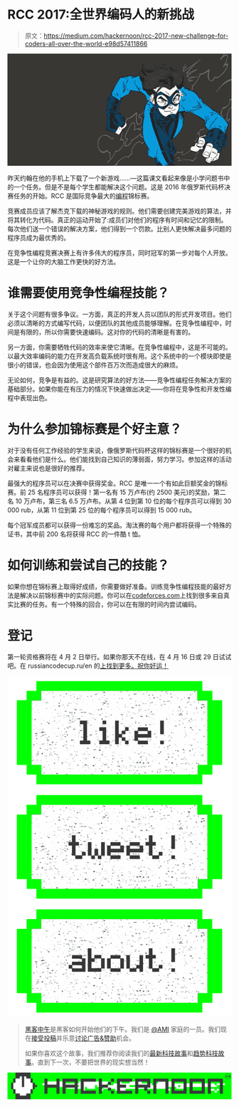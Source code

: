 # RCC 2017:全世界编码人的新挑战

> 原文：<https://medium.com/hackernoon/rcc-2017-new-challenge-for-coders-all-over-the-world-e98d57411866>

![](img/f8846ae3c608f617b5f50bdf2e9f2e9f.png)

昨天约翰在他的手机上下载了一个新游戏……—这篇课文看起来像是小学问题书中的一个任务。但是不是每个学生都能解决这个问题。这是 2016 年俄罗斯代码杯决赛任务的开始。RCC 是国际竞争最大的[编程](https://hackernoon.com/tagged/programming)锦标赛。

竞赛成员应该了解杰克下载的神秘游戏的规则。他们需要创建完美游戏的算法，并将其转化为代码。真正的运动开始了:成员们对他们的程序有时间和记忆的限制。每次他们送一个错误的解决方案，他们得到一个罚款。比别人更快解决最多问题的程序员成为最优秀的。

在竞争性编程竞赛决赛上有许多伟大的程序员，同时冠军的第一步对每个人开放。这是一个让你的大脑工作更快的好方法。

# 谁需要使用竞争性编程技能？

关于这个问题有很多争议。一方面，真正的开发人员以团队的形式开发项目。他们必须以清晰的方式编写代码，以便团队的其他成员能够理解。在竞争性编程中，时间是有限的，所以你需要快速编码。这对你的代码的清晰是有害的。

另一方面，你需要牺牲代码的效率来使它清晰。在竞争性编程中，这是不可能的。以最大效率编码的能力在开发高负载系统时很有用。这个系统中的一个模块即使是很小的错误，也会因为使用这个部件百万次而造成很大的麻烦。

无论如何，竞争是有益的。这是研究算法的好方法——竞争性编程任务解决方案的基础部分。如果你能在有压力的情况下快速做出决定——你将在竞争性和开发性编程中表现出色。

# 为什么参加锦标赛是个好主意？

对于没有任何工作经验的学生来说，像俄罗斯代码杯这样的锦标赛是一个很好的机会来看看他们是什么。他们能找到自己知识的薄弱面，努力学习。参加这样的活动对雇主来说也是很好的推荐。

最强大的程序员可以在决赛中获得奖金。RCC 是唯一一个有如此巨额奖金的锦标赛。前 25 名程序员可以获得！第一名有 15 万卢布(约 2500 美元)的奖励，第二名 10 万卢布，第三名 6.5 万卢布。从第 4 位到第 10 位的每个程序员可以得到 30 000 rub，从第 11 位到第 25 位的每个程序员可以得到 15 000 rub。

每个冠军成员都可以获得一份难忘的奖品。淘汰赛的每个用户都将获得一个特殊的证书，其中前 200 名将获得 RCC 的一件酷 t 恤。

# 如何训练和尝试自己的技能？

如果你想在锦标赛上取得好成绩，你需要做好准备。训练竞争性编程技能的最好方法是解决以前锦标赛中的实际问题。你可以在[codeforces.com](http://codeforces.com/?locale=en)上找到很多来自真实比赛的任务。有一个特殊的回合，你可以在有限的时间内尝试编码。

# 登记

第一轮资格赛将在 4 月 2 日举行。如果你那天不在线，在 4 月 16 日或 29 日试试吧。在 russiancodecup.ru/en 的[上找到更多。祝你好运！](http://russiancodecup.ru/en)

[![](img/50ef4044ecd4e250b5d50f368b775d38.png)](http://bit.ly/HackernoonFB)[![](img/979d9a46439d5aebbdcdca574e21dc81.png)](https://goo.gl/k7XYbx)[![](img/2930ba6bd2c12218fdbbf7e02c8746ff.png)](https://goo.gl/4ofytp)

> [黑客中午](http://bit.ly/Hackernoon)是黑客如何开始他们的下午。我们是 [@AMI](http://bit.ly/atAMIatAMI) 家庭的一员。我们现在[接受投稿](http://bit.ly/hackernoonsubmission)并乐意[讨论广告&赞助](mailto:partners@amipublications.com)机会。
> 
> 如果你喜欢这个故事，我们推荐你阅读我们的[最新科技故事](http://bit.ly/hackernoonlatestt)和[趋势科技故事](https://hackernoon.com/trending)。直到下一次，不要把世界的现实想当然！

![](img/be0ca55ba73a573dce11effb2ee80d56.png)